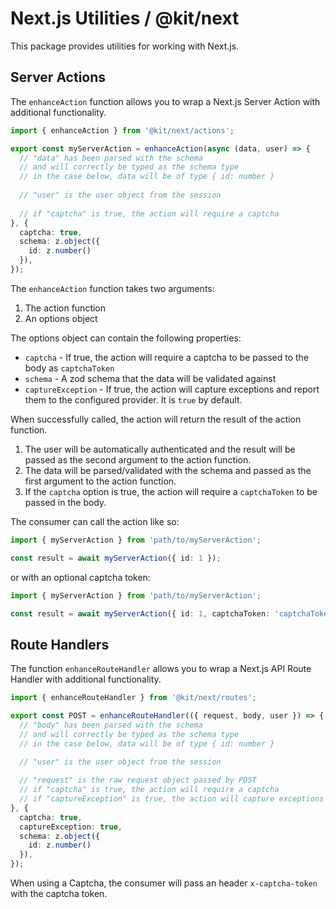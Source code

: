 # Next.js Utilities / @kit/next

This package provides utilities for working with Next.js.

## Server Actions

The `enhanceAction` function allows you to wrap a Next.js Server Action with additional functionality.

```ts
import { enhanceAction } from '@kit/next/actions';

export const myServerAction = enhanceAction(async (data, user) => {
  // "data" has been parsed with the schema
  // and will correctly be typed as the schema type
  // in the case below, data will be of type { id: number }
  
  // "user" is the user object from the session
  
  // if "captcha" is true, the action will require a captcha
}, {
  captcha: true,
  schema: z.object({
    id: z.number()
  }),
});
```

The `enhanceAction` function takes two arguments:
1. The action function
2. An options object

The options object can contain the following properties:
- `captcha` - If true, the action will require a captcha to be passed to the body as `captchaToken`
- `schema` - A zod schema that the data will be validated against
- `captureException` - If true, the action will capture exceptions and report them to the configured provider. It is `true` by default.

When successfully called, the action will return the result of the action function.

1. The user will be automatically authenticated and the result will be passed as the second argument to the action function.
2. The data will be parsed/validated with the schema and passed as the first argument to the action function.
3. If the `captcha` option is true, the action will require a `captchaToken` to be passed in the body.

The consumer can call the action like so:

```ts
import { myServerAction } from 'path/to/myServerAction';

const result = await myServerAction({ id: 1 });
```

or with an optional captcha token:

```ts
import { myServerAction } from 'path/to/myServerAction';

const result = await myServerAction({ id: 1, captchaToken: 'captchaToken' });
```

## Route Handlers

The function `enhanceRouteHandler` allows you to wrap a Next.js API Route Handler with additional functionality.

```ts
import { enhanceRouteHandler } from '@kit/next/routes';

export const POST = enhanceRouteHandler(({ request, body, user }) => {
  // "body" has been parsed with the schema
  // and will correctly be typed as the schema type
  // in the case below, data will be of type { id: number }

  // "user" is the user object from the session
  
  // "request" is the raw request object passed by POST
  // if "captcha" is true, the action will require a captcha
  // if "captureException" is true, the action will capture exceptions and report them to the configured provider
}, {
  captcha: true,
  captureException: true,
  schema: z.object({
    id: z.number()
  }),
});
```

When using a Captcha, the consumer will pass an header `x-captcha-token` with the captcha token.